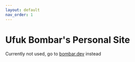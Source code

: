 ```yaml
---
layout: default
nav_order: 1
---
```


# Ufuk Bombar's Personal Site

Currently not used, go to [bombar.dev](https://bombar.dev) instead
